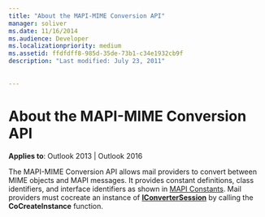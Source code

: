 ```yaml
---
title: "About the MAPI-MIME Conversion API"
manager: soliver
ms.date: 11/16/2014
ms.audience: Developer
ms.localizationpriority: medium
ms.assetid: ffdfdff8-985d-35de-73b1-c34e1932cb9f
description: "Last modified: July 23, 2011"
 
 
---
```


# About the MAPI-MIME Conversion API

  
  
**Applies to**: Outlook 2013 | Outlook 2016 
  
The MAPI-MIME Conversion API allows mail providers to convert between MIME objects and MAPI messages. It provides constant definitions, class identifiers, and interface identifiers as shown in [MAPI Constants](mapi-constants.md). Mail providers must cocreate an instance of **[IConverterSession](iconvertersessioniunknown.md)** by calling the **CoCreateInstance** function. 
  

